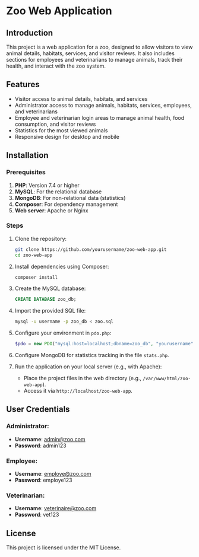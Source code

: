 
# Zoo Web Application

## Introduction
This project is a web application for a zoo, designed to allow visitors to view animal details, habitats, services, and visitor reviews. It also includes sections for employees and veterinarians to manage animals, track their health, and interact with the zoo system.

## Features
- Visitor access to animal details, habitats, and services
- Administrator access to manage animals, habitats, services, employees, and veterinarians
- Employee and veterinarian login areas to manage animal health, food consumption, and visitor reviews
- Statistics for the most viewed animals
- Responsive design for desktop and mobile

## Installation

### Prerequisites
1. **PHP**: Version 7.4 or higher
2. **MySQL**: For the relational database
3. **MongoDB**: For non-relational data (statistics)
4. **Composer**: For dependency management
5. **Web server**: Apache or Nginx

### Steps

1. Clone the repository:
   ```bash
   git clone https://github.com/yourusername/zoo-web-app.git
   cd zoo-web-app
   ```

2. Install dependencies using Composer:
   ```bash
   composer install
   ```

3. Create the MySQL database:
   ```sql
   CREATE DATABASE zoo_db;
   ```

4. Import the provided SQL file:
   ```bash
   mysql -u username -p zoo_db < zoo.sql
   ```

5. Configure your environment in `pdo.php`:
   ```php
   $pdo = new PDO("mysql:host=localhost;dbname=zoo_db", "yourusername", "yourpassword");
   ```

6. Configure MongoDB for statistics tracking in the file `stats.php`.

7. Run the application on your local server (e.g., with Apache):
   - Place the project files in the web directory (e.g., `/var/www/html/zoo-web-app`).
   - Access it via `http://localhost/zoo-web-app`.

## User Credentials

### Administrator:
- **Username**: admin@zoo.com
- **Password**: admin123

### Employee:
- **Username**: employe@zoo.com
- **Password**: employe123

### Veterinarian:
- **Username**: veterinaire@zoo.com
- **Password**: vet123

## License
This project is licensed under the MIT License.
